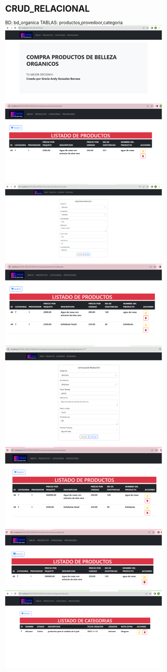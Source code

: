 # CRUD_RELACIONAL
BD: bd_organica TABLAS: productos,provedoor,categoria
![](https://github.com/GonzalezBGA128/CRUD_RELACIONAL/blob/81b45a20917f37f81699d75b95d8c7aeadbce75d/img%201.PNG)
![](https://github.com/GonzalezBGA128/CRUD_RELACIONAL/blob/defa8fb46c843fdddcdfb4ff857507a65b5878d8/img%202.png)
![](https://github.com/GonzalezBGA128/CRUD_RELACIONAL/blob/2a596fa651e8c60be45826d598e7e6dd875f2a9c/img%203.PNG)
![](https://github.com/GonzalezBGA128/CRUD_RELACIONAL/blob/8102fab9b76a8168c6d8ad220f1f7b7bafe727e9/img%204.png)
![](https://github.com/GonzalezBGA128/CRUD_RELACIONAL/blob/c984d41f1aa40dfb63c892d92702124def162503/img%205.PNG)
![](https://github.com/GonzalezBGA128/CRUD_RELACIONAL/blob/604f69bcb30cc186512f91f31e4be263723f72b4/img%206.png)
![](https://github.com/GonzalezBGA128/CRUD_RELACIONAL/blob/6a44bb29dd5dde31c252fa277a4a416de902e882/img%207.png)
![](https://github.com/GonzalezBGA128/CRUD_RELACIONAL/blob/3c16a7405e843a39642be186de6d825b445d7727/img%208.PNG)

